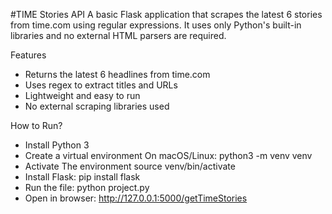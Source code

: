 #TIME Stories API
A basic Flask application that scrapes the latest 6 stories from time.com using regular expressions. It uses only Python's built-in libraries and no external HTML parsers are required.

Features
- Returns the latest 6 headlines from time.com
- Uses regex to extract titles and URLs
- Lightweight and easy to run
- No external scraping libraries used

How to Run?
- Install Python 3 
- Create a virtual environment
On macOS/Linux:
python3 -m venv venv
- Activate The environment 
source venv/bin/activate
- Install Flask:
pip install flask
- Run the file:
python project.py
- Open in browser:
http://127.0.0.1:5000/getTimeStories
